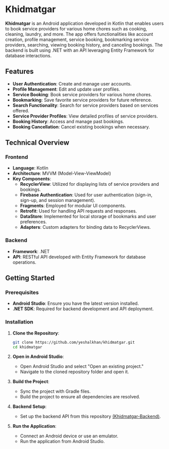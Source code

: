 # Khidmatgar

**Khidmatgar** is an Android application developed in Kotlin that enables users to book service providers for various home chores such as cooking, cleaning, laundry, and more. The app offers functionalities like account creation, profile management, service booking, bookmarking service providers, searching, viewing booking history, and canceling bookings. The backend is built using .NET with an API leveraging Entity Framework for database interactions.

## Features

- **User Authentication**: Create and manage user accounts.
- **Profile Management**: Edit and update user profiles.
- **Service Booking**: Book service providers for various home chores.
- **Bookmarking**: Save favorite service providers for future reference.
- **Search Functionality**: Search for service providers based on services offered.
- **Service Provider Profiles**: View detailed profiles of service providers.
- **Booking History**: Access and manage past bookings.
- **Booking Cancellation**: Cancel existing bookings when necessary.

## Technical Overview

### Frontend

- **Language**: Kotlin
- **Architecture**: MVVM (Model-View-ViewModel)
- **Key Components**:
  - **RecyclerView**: Utilized for displaying lists of service providers and bookings.
  - **Firebase Authentication**: Used for user authentication (sign-in, sign-up, and session management).
  - **Fragments**: Employed for modular UI components.
  - **Retrofit**: Used for handling API requests and responses.
  - **DataStore**: Implemented for local storage of bookmarks and user preferences.
  - **Adapters**: Custom adapters for binding data to RecyclerViews.

### Backend

- **Framework**: .NET
- **API**: RESTful API developed with Entity Framework for database operations.

## Getting Started

### Prerequisites

- **Android Studio**: Ensure you have the latest version installed.
- **.NET SDK**: Required for backend development and API deployment.

### Installation

1. **Clone the Repository**:
   ```bash
   git clone https://github.com/yeshalkhan/khidmatgar.git
   cd khidmatgar
   ```

2. **Open in Android Studio**:
   - Open Android Studio and select "Open an existing project."
   - Navigate to the cloned repository folder and open it.

3. **Build the Project**:
   - Sync the project with Gradle files.
   - Build the project to ensure all dependencies are resolved.

4. **Backend Setup**:
   - Set up the backend API from this repository [(Khidmatgar-Backend)](https://github.com/yeshalkhan/khidmatgar-backend).

5. **Run the Application**:
   - Connect an Android device or use an emulator.
   - Run the application from Android Studio.
